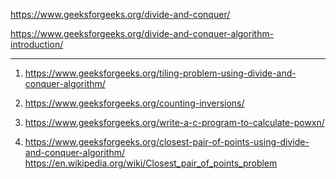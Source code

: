 https://www.geeksforgeeks.org/divide-and-conquer/

https://www.geeksforgeeks.org/divide-and-conquer-algorithm-introduction/

-----------------------------------------------------------------------------------------------------------------------

1) https://www.geeksforgeeks.org/tiling-problem-using-divide-and-conquer-algorithm/

2) https://www.geeksforgeeks.org/counting-inversions/

3) https://www.geeksforgeeks.org/write-a-c-program-to-calculate-powxn/

4) https://www.geeksforgeeks.org/closest-pair-of-points-using-divide-and-conquer-algorithm/ \
https://en.wikipedia.org/wiki/Closest_pair_of_points_problem



